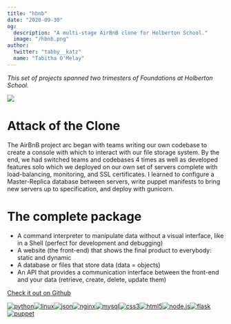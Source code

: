 ```yaml
---
title: "hbnb"
date: "2020-09-30"
og:
  description: "A multi-stage AirBnB clone for Holberton School."
  image: "/hbnb.png"
author:
  twitter: "tabby__katz"
  name: "Tabitha O'Melay"
---
```


_This set of projects spanned two trimesters of Foundations at Holberton School._

![](/hbnb.png)

# Attack of the Clone
The AirBnB project arc began with teams writing our own codebase to create a
console with which to interact with our file storage system. By the end, we had
switched teams and codebases 4 times as well as developed features solo which we deployed
on our own set of servers complete with load-balancing, monitoring, and SSL
certificates. I learned to configure a Master-Replica database between servers,
	write puppet manifests to bring new servers up to specification, and deploy
	with gunicorn.

# The complete package

   - A command interpreter to manipulate data without a visual interface, like in a Shell (perfect for development and debugging)
   - A website (the front-end) that shows the final product to everybody: static and dynamic
   - A database or files that store data (data = objects)
   - An API that provides a communication interface between the front-end and your data (retrieve, create, delete, update them)


<p> <a href="https://github.com/tabbykatz/AirBnB_clone_v4" target="_blank">Check it out on Github</    a></p>

<div class="blog-icon"><img class="blog-icon" src="/python.svg" alt="python"/><img class="blog-icon" src="/linux.svg" alt="linux"/><img class="blog-icon" src="/json.svg" alt="json"/><img class="blog-icon" src="/nginx.svg" alt="nginx"/><img class="blog-icon" src="/mysql.svg" alt="mysql"/><img class="blog-icon" src="/css3.svg" alt="css3"/><img class="blog-icon" src="/html5.svg" alt="html5"/><img class="blog-icon" src="/node-dot-js.svg" alt="node.js"/><img class="blog-icon" src="/flask.svg" alt="flask"/><img class="blog-icon" src="/puppet.svg" alt="puppet"/>
</div>


